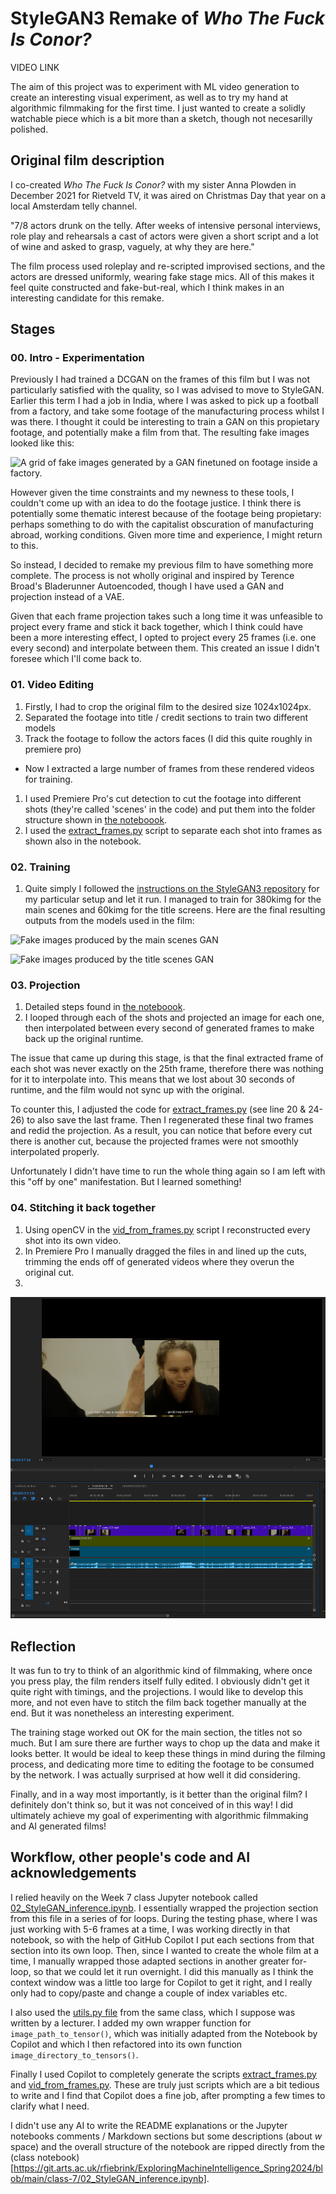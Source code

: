 # StyleGAN3 Remake of *Who The Fuck Is Conor?*

VIDEO LINK

The aim of this project was to experiment with ML video generation to create an interesting visual experiment, as well as to try my hand at algorithmic filmmaking for the first time. I just wanted to create a solidly watchable piece which is a bit more than a sketch, though not necesarilly polished.

## Original film description
I co-created *Who The Fuck Is Conor?* with my sister Anna Plowden in December 2021 for Rietveld TV, it was aired on Christmas Day that year on a local Amsterdam telly channel. 

"7/8 actors drunk on the telly.
After weeks of intensive personal interviews, role play and rehearsals a cast of actors were given a short script and a lot of wine and asked to grasp, vaguely, at why they are here."

The film process used roleplay and re-scripted improvised sections, and the actors are dressed uniformly, wearing fake stage mics. All of this makes it feel quite constructed and fake-but-real, which I think makes in an interesting candidate for this remake.

## Stages
### 00. Intro - Experimentation
Previously I had trained a DCGAN on the frames of this film but I was not particularly satisfied with the quality, so I was advised to move to StyleGAN. Earlier this term I had a job in India, where I was asked to pick up a football from a factory, and take some footage of the manufacturing process whilst I was there. I thought it could be interesting to train a GAN on this propietary footage, and potentially make a film from that. The resulting fake images looked like this:

![A grid of fake images generated by a GAN finetuned on footage inside a factory.](./images/footballs.png)

However given the time constraints and my newness to these tools, I couldn't come up with an idea to do the footage justice. I think there is potentially some thematic interest because of the footage being propietary: perhaps something to do with the capitalist obscuration of manufacturing abroad, working conditions. Given more time and experience, I might return to this.

So instead, I decided to remake my previous film to have something more complete. The process is not wholly original and inspired by Terence Broad's Bladerunner Autoencoded, though I have used a GAN and projection instead of a VAE. 

Given that each frame projection takes such a long time it was unfeasible to project every frame and stick it back together, which I think could have been a more interesting effect, I opted to project every 25 frames (i.e. one every second) and interpolate between them. This created an issue I didn't foresee which I'll come back to.

### 01. Video Editing
1. Firstly, I had to crop the original film to the desired size 1024x1024px.
2. Separated the footage into title / credit sections to train two different models
3. Track the footage to follow the actors faces (I did this quite roughly in premiere pro)
- Now I extracted a large number of frames from these rendered videos for training.
1. I used Premiere Pro's cut detection to cut the footage into different shots (they're called 'scenes' in the code) and put them into the folder structure shown in [the noteboook](./vid_generator.ipynb).
2. I used the [extract_frames.py](./extract_frames.py) script to separate each shot into frames as shown also in the notebook.

### 02. Training
1. Quite simply I followed the [instructions on the StyleGAN3 repository](https://github.com/NVlabs/stylegan3/blob/main/docs/configs.md) for my particular setup and let it run. I managed to train for 380kimg for the main scenes and 60kimg for the title screens.
Here are the final resulting outputs from the models used in the film:

![Fake images produced by the main scenes GAN](./images/fakes_main.png)

![Fake images produced by the title scenes GAN](./images/fakes_titles.png)

### 03. Projection
1. Detailed steps found in [the noteboook](./vid_generator.ipynb).
2. I looped through each of the shots and projected an image for each one, then interpolated between every second of generated frames to make back up the original runtime.

The issue that came up during this stage, is that the final extracted frame of each shot was never exactly on the 25th frame, therefore there was nothing for it to interpolate into. This means that we lost about 30 seconds of runtime, and the film would not sync up with the original.

To counter this, I adjusted the code for [extract_frames.py](./extract_frames.py) (see line 20 & 24-26) to also save the last frame. Then I regenerated these final two frames and redid the projection. As a result, you can notice that before every cut there is another cut, because the projected frames were not smoothly interpolated properly.

Unfortunately I didn't have time to run the whole thing again so I am left with this "off by one" manifestation. But I learned something!

### 04. Stitching it back together
1. Using openCV in the [vid_from_frames.py](./vid_from_frames.py) script I reconstructed every shot into its own video.
2. In Premiere Pro I manually dragged the files in and lined up the cuts, trimming the ends off of generated videos where they overun the original cut.
3. 
![A picture of the editing setup in Premiere Pro](./images/premiere_pro.png)

## Reflection
It was fun to try to think of an algorithmic kind of filmmaking, where once you press play, the film renders itself fully edited. I obviously didn't get it quite right with timings, and the projections. I would like to develop this more, and not even have to stitch the film back together manually at the end. But it was nonetheless an interesting experiment. 

The training stage worked out OK for the main section, the titles not so much. But I am sure there are further ways to chop up the data and make it looks better. It would be ideal to keep these things in mind during the filming process, and dedicating more time to editing the footage to be consumed by the network. I was actually surprised at how well it did considering.

Finally, and in a way most importantly, is it better than the original film? I definitely don't think so, but it was not conceived of in this way! I did ultimately achieve my goal of experimenting with algorithmic filmmaking and AI generated films!

## Workflow, other people's code and AI acknowledgements
I relied heavily on the Week 7 class Jupyter notebook called [02_StyleGAN_inference.ipynb](https://git.arts.ac.uk/rfiebrink/ExploringMachineIntelligence_Spring2024/blob/main/class-7/02_StyleGAN_inference.ipynb). I essentially wrapped the projection section from this file in a series of for loops. During the testing phase, where I was just working with 5-6 frames at a time, I was working directly in that notebook, so with the help of GitHub Copilot I put each sections from that section into its own loop. Then, since I wanted to create the whole film at a time, I manually wrapped those adapted sections in another greater for-loop, so that we could let it run overnight. I did this manually as I think the context window was a little too large for Copilot to get it right, and I really only had to copy/paste and change a couple of index variables etc. 

I also used the [utils.py file](https://git.arts.ac.uk/rfiebrink/ExploringMachineIntelligence_Spring2024/blob/main/class-7/utils.py) from the same class, which I suppose was written by a lecturer. I added my own wrapper function for `image_path_to_tensor()`, which was initially adapted from the Notebook by Copilot and which I then refactored into its own function `image_directory_to_tensors()`.

Finally I used Copilot to completely generate the scripts [extract_frames.py](./extract_frames.py) and [vid_from_frames.py](./vid_from_frames.py). These are truly just scripts which are a bit tedious to write and I find that Copilot does a fine job, after prompting a few times to clarify what I need.

I didn't use any AI to write the README explanations or the Jupyter notebooks comments / Markdown sections but some descriptions (about $w$ space) and the overall structure of the notebook are ripped directly from the (class notebook)[https://git.arts.ac.uk/rfiebrink/ExploringMachineIntelligence_Spring2024/blob/main/class-7/02_StyleGAN_inference.ipynb].